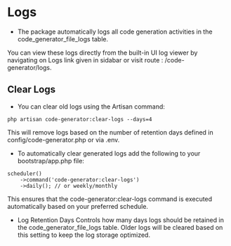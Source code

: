 #  Logs
- The package automatically logs all code generation activities in the code_generator_file_logs table. 

You can view these logs directly from the built-in UI log viewer by navigating on Logs link
given in sidabar or visit route : /code-generator/logs.

##  Clear Logs
- You can clear old logs using the Artisan command:
```
php artisan code-generator:clear-logs --days=4
```
 This will remove logs based on the number of retention days defined in config/code-generator.php or via .env.

-  To automatically clear generated logs add the following to your bootstrap/app.php file:

```
scheduler()
    ->command('code-generator:clear-logs')
    ->daily(); // or weekly/monthly
```

This ensures that the code-generator:clear-logs command is executed automatically based on your preferred schedule.

- Log Retention Days
 Controls how many days logs should be retained in the code_generator_file_logs table. Older logs will be cleared based on this setting to keep the log storage optimized.